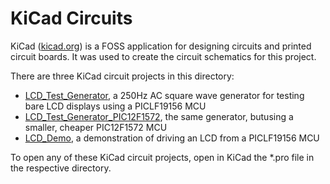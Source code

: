 # KiCad Circuits

KiCad ([kicad.org](https://www.kicad.org/)) is a FOSS application for designing circuits and printed circuit boards.
It was used to create the circuit schematics for this project.

There are three KiCad circuit projects in this directory:
* [LCD_Test_Generator](LCD_Test_Generator), a 250Hz AC square wave generator for testing bare LCD displays using a PICLF19156 MCU
* [LCD_Test_Generator_PIC12F1572](LCD_Test_Generator_PIC12F1572), the same generator, butusing a smaller, cheaper PIC12F1572 MCU
* [LCD_Demo](LCD_Demo), a demonstration of driving an LCD from a PICLF19156 MCU

To open any of these KiCad circuit projects, open in KiCad the \*.pro file
in the respective directory.
